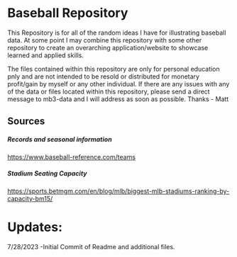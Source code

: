 # Baseball Repository
This Repository is for all of the random ideas I have for illustrating baseball data. At some point I may combine this repository with some other repository to create an overarching application/website to showcase learned and applied skills.

The files contained within this repository are only for personal education pnly and are not intended to be resold or distributed for monetary profit/gain by myself or any other individual.
If there are any issues with any of the data or files located within this repository, please send a direct message to mb3-data and I will address as soon as possible.
Thanks - Matt

## Sources
##### Records and seasonal information
https://www.baseball-reference.com/teams
##### Stadium Seating Capacity
https://sports.betmgm.com/en/blog/mlb/biggest-mlb-stadiums-ranking-by-capacity-bm15/

# Updates:
7/28/2023
-Initial Commit of Readme and additional files.
